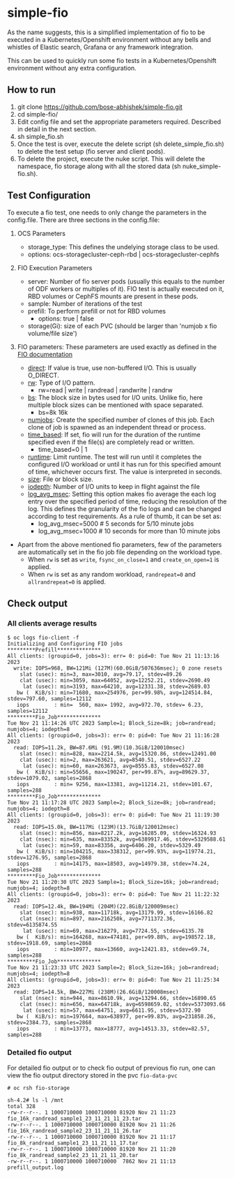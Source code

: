 # simple-fio
As the name suggests, this is a simplified implementation of fio to be executed in a Kubernetes/Openshift environment without any bells and whistles of Elastic search, Grafana or any framework integration. 

This can be used to quickly run some fio tests in a Kubernetes/Openshift environment without any extra configuration. 

## How to run
1. git clone https://github.com/bose-abhishek/simple-fio.git
2. cd simple-fio/
3. Edit config file and set the appropriate parameters required. Described in detail in the next section.
4. sh simple_fio.sh
5. Once the test is over, execute the delete script (sh delete_simple_fio.sh) to delete the test setup (fio server and client pods).
6. To delete the project, execute the nuke script. This will delete the namespace, fio storage along with all the stored data (sh nuke_simple-fio.sh). 

## Test Configuration
To execute a fio test, one needs to only change the parameters in the config.file.
There are three sections in the config.file:
1. OCS Parameters
   - storage_type: This defines the undelying storage class to be used.
   - options: ocs-storagecluster-ceph-rbd | ocs-storagecluster-cephfs

2. FIO Execution Parameters
   - server: Number of fio server pods (usually this equals to the number of ODF workers or multiples of it). FIO test is actually executed on it, RBD volumes or CephFS mounts are present in these pods.
   - sample: Number of iterations of the test
   - prefill: To perform prefill or not for RBD volumes
     * options: true | false
   - storage(Gi): size of each PVC (should be larger than 'numjob x fio volume/file size')

3. FIO parameters: These parameters are used exactly as defined in the [FIO documentation](https://fio.readthedocs.io/en/latest/fio_doc.html)
   - [direct](https://fio.readthedocs.io/en/latest/fio_doc.html#cmdoption-arg-direct): If value is true, use non-buffered I/O. This is usually O_DIRECT.
   - [rw](https://fio.readthedocs.io/en/latest/fio_doc.html#cmdoption-arg-readwrite): Type of I/O pattern.
     * rw=read | write | randread | randwrite | randrw
   - [bs](https://fio.readthedocs.io/en/latest/fio_doc.html#block-size): The block size in bytes used for I/O units. Unlike fio, here multiple block sizes can be mentioned with space separated.
     * bs=8k 16k
   - [numjobs](https://fio.readthedocs.io/en/latest/fio_doc.html#cmdoption-arg-numjobs): Create the specified number of clones of this job. Each clone of job is spawned as an independent thread or process.
   - [time_based](https://fio.readthedocs.io/en/latest/fio_doc.html#cmdoption-arg-time-based): If set, fio will run for the duration of the runtime specified even if the file(s) are completely read or written. 
     * time_based=0 | 1
   - [runtime](https://fio.readthedocs.io/en/latest/fio_doc.html#cmdoption-arg-runtime): Limit runtime. The test will run until it completes the configured I/O workload or until it has run for this specified amount of time, whichever occurs first. The value is interpreted in seconds.
   - [size](https://fio.readthedocs.io/en/latest/fio_doc.html#cmdoption-arg-size): File or block size.
   - [iodepth](https://fio.readthedocs.io/en/latest/fio_doc.html#cmdoption-arg-iodepth): Number of I/O units to keep in flight against the file
   - [log_avg_msec](https://fio.readthedocs.io/en/latest/fio_doc.html#cmdoption-arg-log-avg-msec): Setting this option makes fio average the each log entry over the specified period of time, reducing the resolution of the log. This defines the granularity of the fio logs and can be changed according to test requirements. As a rule of thumb, it can be set as:
      * log_avg_msec=5000 # 5 seconds for 5/10 minute jobs
      * log_avg_msec=1000 # 10 seconds for more than 10 minute jobs

* Apart from the above mentioned fio parameters, few of the parameters are automatically set in the fio job file depending on the workload type.
    * When `rw` is set as `write`, `fsync_on_close=1` and `create_on_open=1` is applied.
    * When `rw` is set as any random workload, `randrepeat=0` and `allrandrepeat=0` is applied.
  
## Check output

### All clients average results 
```
$ oc logs fio-client -f
Initializing and Configuring FIO jobs
*********Prefill**************
All clients: (groupid=0, jobs=3): err= 0: pid=0: Tue Nov 21 11:13:16 2023
  write: IOPS=968, BW=121Mi (127M)(60.0GiB/507636msec); 0 zone resets
    slat (usec): min=3, max=3010, avg=79.17, stdev=89.26
    clat (usec): min=3059, max=64052, avg=12252.21, stdev=2690.49
     lat (usec): min=3193, max=64210, avg=12331.38, stdev=2689.03
   bw (  KiB/s): min=71680, max=254976, per=99.98%, avg=124514.84, stdev=797.60, samples=12112
   iops        : min=  560, max= 1992, avg=972.70, stdev= 6.23, samples=12112
*********Fio_Job**************
Tue Nov 21 11:14:26 UTC 2023 Sample=1; Block_Size=8k; job=randread; numjobs=4; iodepth=8
All clients: (groupid=0, jobs=3): err= 0: pid=0: Tue Nov 21 11:16:28 2023
  read: IOPS=11.2k, BW=87.6Mi (91.9M)(10.3GiB/120010msec)
    slat (nsec): min=828, max=2214.5k, avg=15320.86, stdev=12491.00
    clat (usec): min=2, max=263621, avg=8540.51, stdev=6527.22
     lat (usec): min=60, max=263673, avg=8555.83, stdev=6527.08
   bw (  KiB/s): min=55656, max=190247, per=99.87%, avg=89629.37, stdev=1079.02, samples=2868
   iops        : min= 9256, max=13381, avg=11214.21, stdev=101.67, samples=288
*********Fio_Job**************
Tue Nov 21 11:17:28 UTC 2023 Sample=2; Block_Size=8k; job=randread; numjobs=4; iodepth=8
All clients: (groupid=0, jobs=3): err= 0: pid=0: Tue Nov 21 11:19:30 2023
  read: IOPS=15.0k, BW=117Mi (123M)(13.7GiB/120012msec)
    slat (nsec): min=856, max=8217.2k, avg=16285.09, stdev=16324.93
    clat (nsec): min=635, max=83352k, avg=6389917.46, stdev=5329588.61
     lat (usec): min=59, max=83356, avg=6406.20, stdev=5329.49
   bw (  KiB/s): min=104215, max=338312, per=99.93%, avg=119774.21, stdev=1276.95, samples=2868
   iops        : min=14175, max=18503, avg=14979.38, stdev=74.24, samples=288
*********Fio_Job**************
Tue Nov 21 11:20:30 UTC 2023 Sample=1; Block_Size=16k; job=randread; numjobs=4; iodepth=8
All clients: (groupid=0, jobs=3): err= 0: pid=0: Tue Nov 21 11:22:32 2023
  read: IOPS=12.4k, BW=194Mi (204M)(22.8GiB/120009msec)
    slat (nsec): min=938, max=11718k, avg=13179.99, stdev=16166.82
    clat (nsec): min=897, max=216250k, avg=7711372.36, stdev=6135874.55
     lat (usec): min=69, max=216279, avg=7724.55, stdev=6135.78
   bw (  KiB/s): min=164268, max=474181, per=99.88%, avg=198572.18, stdev=1918.69, samples=2868
   iops        : min=10977, max=13660, avg=12421.83, stdev=69.74, samples=288
*********Fio_Job**************
Tue Nov 21 11:23:33 UTC 2023 Sample=2; Block_Size=16k; job=randread; numjobs=4; iodepth=8
All clients: (groupid=0, jobs=3): err= 0: pid=0: Tue Nov 21 11:25:34 2023
  read: IOPS=14.5k, BW=227Mi (238M)(26.6GiB/120008msec)
    slat (nsec): min=944, max=8610.9k, avg=13294.66, stdev=16890.65
    clat (nsec): min=656, max=64718k, avg=6598659.02, stdev=5373093.66
     lat (usec): min=57, max=64751, avg=6611.95, stdev=5372.90
   bw (  KiB/s): min=197664, max=638977, per=99.83%, avg=231858.26, stdev=2384.73, samples=2868
   iops        : min=13773, max=18777, avg=14513.33, stdev=82.57, samples=288
```

### Detailed fio output
For detailed fio output or to check fio output of previous fio run, one can view the fio output directory stored in the pvc `fio-data-pvc`
```
# oc rsh fio-storage

sh-4.2# ls -l /mnt
total 328
-rw-r--r--. 1 1000710000 1000710000 81920 Nov 21 11:23 fio_16k_randread_sample1_23_11_21_11_23.tar
-rw-r--r--. 1 1000710000 1000710000 81920 Nov 21 11:26 fio_16k_randread_sample2_23_11_21_11_26.tar
-rw-r--r--. 1 1000710000 1000710000 81920 Nov 21 11:17 fio_8k_randread_sample1_23_11_21_11_17.tar
-rw-r--r--. 1 1000710000 1000710000 81920 Nov 21 11:20 fio_8k_randread_sample2_23_11_21_11_20.tar
-rw-r--r--. 1 1000710000 1000710000  7862 Nov 21 11:13 prefill_output.log
```
